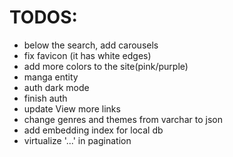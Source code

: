 # TODOS:
- below the search, add carousels
- fix favicon (it has white edges)
- add more colors to the site(pink/purple)
- manga entity
- auth dark mode
- finish auth
- update View more links
- change genres and themes from varchar to json
- add embedding index for local db
- virtualize '...' in pagination
